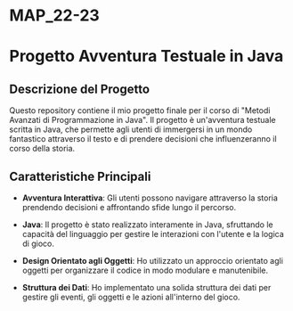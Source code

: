 # MAP_22-23

# Progetto Avventura Testuale in Java

## Descrizione del Progetto

Questo repository contiene il mio progetto finale per il corso di "Metodi Avanzati di Programmazione in Java". Il progetto è un'avventura testuale scritta in Java, che permette agli utenti di immergersi in un mondo fantastico attraverso il testo e di prendere decisioni che influenzeranno il corso della storia.

## Caratteristiche Principali

- **Avventura Interattiva**: Gli utenti possono navigare attraverso la storia prendendo decisioni e affrontando sfide lungo il percorso.

- **Java**: Il progetto è stato realizzato interamente in Java, sfruttando le capacità del linguaggio per gestire le interazioni con l'utente e la logica di gioco.

- **Design Orientato agli Oggetti**: Ho utilizzato un approccio orientato agli oggetti per organizzare il codice in modo modulare e manutenibile.

- **Struttura dei Dati**: Ho implementato una solida struttura dei dati per gestire gli eventi, gli oggetti e le azioni all'interno del gioco.

